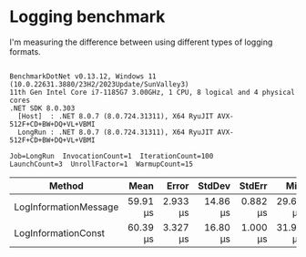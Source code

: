 ﻿# Logging benchmark

I'm measuring the difference between using different types of logging formats.

```

BenchmarkDotNet v0.13.12, Windows 11 (10.0.22631.3880/23H2/2023Update/SunValley3)
11th Gen Intel Core i7-1185G7 3.00GHz, 1 CPU, 8 logical and 4 physical cores
.NET SDK 8.0.303
  [Host]  : .NET 8.0.7 (8.0.724.31311), X64 RyuJIT AVX-512F+CD+BW+DQ+VL+VBMI
  LongRun : .NET 8.0.7 (8.0.724.31311), X64 RyuJIT AVX-512F+CD+BW+DQ+VL+VBMI

Job=LongRun  InvocationCount=1  IterationCount=100  
LaunchCount=3  UnrollFactor=1  WarmupCount=15  

```
| Method                | Mean     | Error    | StdDev   | StdErr   | Min      | Max      | Op/s     | Allocated |
|---------------------- |---------:|---------:|---------:|---------:|---------:|---------:|---------:|----------:|
| LogInformationMessage | 59.91 μs | 2.933 μs | 14.86 μs | 0.882 μs | 29.60 μs | 101.1 μs | 16,690.5 |     616 B |
| LogInformationConst   | 60.39 μs | 3.327 μs | 16.80 μs | 1.000 μs | 31.90 μs | 112.7 μs | 16,558.1 |     584 B |
